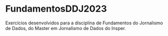 # FundamentosDDJ2023
Exercícios desenvolvidos para a disciplina de Fundamentos do Jornalismo de Dados, do Master em Jornalismo de Dados do Insper.

